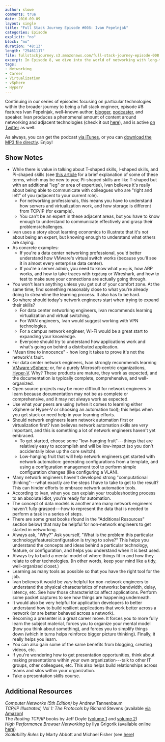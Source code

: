 ```yaml
---
author: slowe
comments: true
date: 2016-09-09
layout: single
title: "Full Stack Journey Episode #008: Ivan Pepelnjak"
categories: Episode
explicit: "no"
block: "no"
duration: "48:13"
length: "25461117"
file: fullstackjourney.s3.amazonaws.com/full-stack-journey-episode-008.mp3
excerpt: In Episode 8, we dive into the world of networking with long-time expert Ivan Pepelnjak. Ivan shares some recommendations on expanding your skill sets for IT pros both within and outside the networking space.
tags:
- Networking
- Career
- Virtualization
- vSphere
- HyperV
---
```


Continuing in our series of episodes focusing on particular technologies within the broader journey to being a full stack engineer, episode #8 features Ivan Pepelnjak, well-known author, [blogger][link-1], [podcaster][link-2], and speaker. Ivan produces a phenomenal amount of content around networking and adjacent technologies (check it out [here][link-3]), and is active [on Twitter][link-4] as well.

As always, you can get the podcast [via iTunes][link-14], or you can [download the MP3 file directly][link-15]. Enjoy!

## Show Notes

* While there is value in talking about T-shaped skills, I-shaped skills, and Pi-shaped skills (see [this article][link-5] for a brief explanation of some of these terms, which may be new to you; Pi-shaped skills are like T-shaped but with an additional "leg" or area of expertise), Ivan believes it's really about being able to communicate with colleagues who are "right and left" of you (adjacent to your current role).
    - For networking professionals, this means you have to understand how servers and virtualization work, and how storage is different from TCP/IP (for example).
    - You can't be an expert in these adjacent areas, but you have to know enough to understand to communicate effectively and grasp their problems/challenges.
* Ivan uses a story about learning economics to illustrate that it's not about being an expert, but knowing enough to understand what others are saying.
* As concrete examples:
    - If you're a data center networking professional, you'd better understand how VMware's virtual switch works (because you'll see it in almost every enterprise data center).
    - If you're a server admin, you need to know what `ping` is, how ARP works, and how to take traces with `tcpdump` or Wireshark, and how to test to make sure your connections are actually going through.
* You won't learn anything unless you get out of your comfort zone. At the same time, find something reasonably close to what you're already doing to streamline the learning process. It also has to be hard.
* So where should today's network engineers start when trying to expand their skills?
    - For data center networking engineers, Ivan recommends learning virtualization and virtual switching.
    - For WAN engineers, Ivan would suggest working with VPN technologies.
    - For a campus network engineer, Wi-Fi would be a great start to expanding your knowledge.
    - Everyone should try to understand how applications work and what's going on behind a distributed application.
* "Mean time to innocence" - how long it takes to prove it's not the network's fault.
* For data center network engineers, Ivan strongly recommends learning [VMware vSphere][link-6]; or, for a purely Microsoft-centric organizations, [Hyper-V][link-7]. Why? These products are mature, they work as expected, and the documentation is typically complete, comprehensive, and well-organized.
* Open source projects may be more difficult for network engineers to learn because documentation may not be as complete or comprehensive, and it may not always work as expected.
* Use what your peers are using (when it comes to learning either vSphere or Hyper-V or choosing an automation tool); this helps when you get stuck or need help in your learning efforts.
* Should network engineers learn network automation first or virtualization first? Ivan believes network automation skills are _very_ important, and this is something a lot of network engineers haven't yet embraced.
    - To get started, choose some "low-hanging fruit"---things that are relatively easy to accomplish and will be low-impact (so you don't accidentally blow up the core switch).
    - Low-hanging fruit that will help network engineers get started with network automation: generating configurations from a template, and using a configuration management tool to perform simple configuration changes (like configuring a VLAN).
* Many network engineers haven't developed strong "computational thinking"---what exactly are the steps I have to take to get to the result? This can hinder efforts to embrace network automation tools.
* According to Ivan, when you can explain your troubleshooting process to an absolute idiot, you're ready for automation.
* The concept of data models is another area many network engineers haven't fully grasped---how to represent the data that is needed to perform a task in a series of steps.
* There are some great books (found in the "Additional Resources" section below) that may be helpful for non-network engineers to get started in networking.
* Always ask, "Why?" Ask yourself, "What is the problem this particular technology/feature/configuration is trying to solve?" This helps you understand the concepts and ideas behind a particular technology, feature, or configuration, and helps you understand when it is best used.
* Always try to build a mental model of where things fit in and how they relate to other technologies. (In other words, keep your mind like a tidy, well-organized closet.)
* Learning as many tools as possible so that you have the right tool for the job.
* Ivan believes it would be _very_ helpful for non-network engineers to understand the physical characteristics of networks: bandwidth, delay, latency, etc. See how those characteristics affect applications. Perform some packet captures to see how things are happening underneath.
* It would also be very helpful for application developers to better understand how to build resilient applications that work better across a network (or are better behaved across a network).
* Becoming a presenter is a great career move. It forces you to more fully learn the subject material, forces you to organize your mental model (how you think about something), and forces you to simplify things down (which in turns helps reinforce bigger picture thinking). Finally, it really helps you learn.
* You can also gain some of the same benefits from blogging, creating videos, etc.
* If you're wondering how to get presentation opportunities, think about making presentations within your own organization---talk to other IT groups, other colleagues, etc. This also helps build relationships across teams and silos within your organization.
* Take a presentation skills course.

## Additional Resources

_Computer Networks (5th Edition)_ by Andrew Tannenbaum  
_TCP/IP Illustrated, Vol 1: The Protocols_ by Richard Stevens (available [via Amazon][link-10])  
The _Routing TCP/IP_ books by Jeff Doyle ([volume 1][link-8] and [volume 2][link-9])  
_High Performance Browser Networking_ by Ilya Grigorik (available online [here][link-12])  
_Scalability Rules_ by Marty Abbott and Michael Fisher (see [here][link-13])



[link-1]: http://blog.ipspace.net/
[link-2]: http://www.ipspace.net/Podcast
[link-3]: http://content.ipspace.net/bin/start
[link-4]: https://twitter.com/ioshints/
[link-5]: https://bizthoughts.mikelee.org/t-shaped-skills-i-shaped-skills-and-dash-shaped-skills.html
[link-6]: http://www.vmware.com/vsphere.html
[link-7]: https://www.microsoft.com/en-us/cloud-platform/virtualization
[link-8]: https://www.amazon.com/Routing-TCP-IP-1-2nd/dp/1587052024/
[link-9]: https://www.amazon.com/Routing-TCP-IP-Professional-Development/dp/1587054701/
[link-10]: https://www.amazon.com/TCP-Illustrated-Vol-Addison-Wesley-Professional/dp/0201633469
[link-11]: https://www.amazon.com/Computer-Networks-5th-Andrew-Tanenbaum/dp/0132126958/
[link-12]: https://hpbn.co/
[link-13]: http://scalabilityrules.com/
[link-14]: https://itunes.apple.com/us/podcast/the-full-stack-journey/id1073172158?mt=2
[link-15]: http://fullstackjourney.s3.amazonaws.com/full-stack-journey-episode-008.mp3
